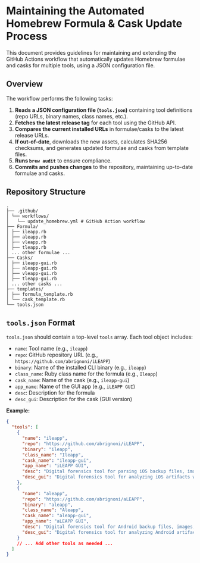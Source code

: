 # Maintaining the Automated Homebrew Formula & Cask Update Process

This document provides guidelines for maintaining and extending the GitHub Actions workflow that automatically updates Homebrew formulae and casks for multiple tools, using a JSON configuration file.

## Overview

The workflow performs the following tasks:

1. **Reads a JSON configuration file (`tools.json`)** containing tool definitions (repo URLs, binary names, class names, etc.).
2. **Fetches the latest release tag** for each tool using the GitHub API.
3. **Compares the current installed URLs** in formulae/casks to the latest release URLs.
4. **If out-of-date**, downloads the new assets, calculates SHA256 checksums, and generates updated formulae and casks from template files.
5. **Runs `brew audit`** to ensure compliance.
6. **Commits and pushes changes** to the repository, maintaining up-to-date formulae and casks.

## Repository Structure
```
. 
├── .github/ 
│ └── workflows/ 
│   └── update_homebrew.yml # GitHub Action workflow 
├── Formula/ 
│ ├── ileapp.rb 
│ ├── aleapp.rb 
│ ├── vleapp.rb 
│ ├── tleapp.rb 
│ ... other formulae ... 
├── Casks/ 
│ ├── ileapp-gui.rb 
│ ├── aleapp-gui.rb 
│ ├── vleapp-gui.rb 
│ ├── tleapp-gui.rb 
│ ... other casks ... 
├── templates/ 
│ ├── formula_template.rb 
│ └── cask_template.rb 
└── tools.json
```


## `tools.json` Format

`tools.json` should contain a top-level `tools` array. Each tool object includes:

- `name`: Tool name (e.g., `ileapp`)
- `repo`: GitHub repository URL (e.g., `https://github.com/abrignoni/iLEAPP`)
- `binary`: Name of the installed CLI binary (e.g., `ileapp`)
- `class_name`: Ruby class name for the formula (e.g., `Ileapp`)
- `cask_name`: Name of the cask (e.g., `ileapp-gui`)
- `app_name`: Name of the GUI app (e.g., `iLEAPP GUI`)
- `desc`: Description for the formula
- `desc_gui`: Description for the cask (GUI version)

**Example:**

```json
{
  "tools": [
    {
      "name": "ileapp",
      "repo": "https://github.com/abrignoni/iLEAPP",
      "binary": "ileapp",
      "class_name": "Ileapp",
      "cask_name": "ileapp-gui",
      "app_name": "iLEAPP GUI",
      "desc": "Digital forensics tool for parsing iOS backup files, images, and artifacts",
      "desc_gui": "Digital forensics tool for analyzing iOS artifacts with graphical interface"
    },
    {
      "name": "aleapp",
      "repo": "https://github.com/abrignoni/aLEAPP",
      "binary": "aleapp",
      "class_name": "Aleapp",
      "cask_name": "aleapp-gui",
      "app_name": "aLEAPP GUI",
      "desc": "Digital forensics tool for Android backup files, images, and artifacts",
      "desc_gui": "Digital forensics tool for analyzing Android artifacts with graphical interface"
    }
    // ... Add other tools as needed ...
  ]
}
